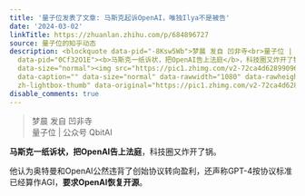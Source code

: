 ```yaml
---
title: '量子位发表了文章: 马斯克起诉OpenAI，唯独Ilya不是被告'
date: '2024-03-02'
linkTitle: https://zhuanlan.zhihu.com/p/684896727
source: 量子位的知乎动态
description: <blockquote data-pid="-8Ksw5Wb">梦晨 发自 凹非寺<br>量子位 | 公众号 QbitAI</blockquote><p
  data-pid="0Cf32O1E"><b>马斯克一纸诉状，把OpenAI告上法庭</b>，科技圈又炸开了锅。</p><p data-pid="ROUe9_Ya">他认为奥特曼和OpenAI公然违背了创始协议转向盈利，还声称GPT-4按协议标准已经算作AGI，<b>要求OpenAI恢复开源</b>。</p><figure
  data-size="normal"><img src="https://pic1.zhimg.com/v2-72ca4d62899096b2d745a61f12505178_1440w.jpg"
  data-caption="" data-size="normal" data-rawwidth="1080" data-rawheight="330" class="origin_image
  zh-lightbox-thumb" data-original="https://pic1.zhimg.com/v2-72ca4d62899096b ...
disable_comments: true
---
```

<blockquote data-pid="-8Ksw5Wb">梦晨 发自 凹非寺<br>量子位 | 公众号 QbitAI</blockquote><p data-pid="0Cf32O1E"><b>马斯克一纸诉状，把OpenAI告上法庭</b>，科技圈又炸开了锅。</p><p data-pid="ROUe9_Ya">他认为奥特曼和OpenAI公然违背了创始协议转向盈利，还声称GPT-4按协议标准已经算作AGI，<b>要求OpenAI恢复开源</b>。</p><figure data-size="normal"><img src="https://pic1.zhimg.com/v2-72ca4d62899096b2d745a61f12505178_1440w.jpg" data-caption="" data-size="normal" data-rawwidth="1080" data-rawheight="330" class="origin_image zh-lightbox-thumb" data-original="https://pic1.zhimg.com/v2-72ca4d62899096b ...
